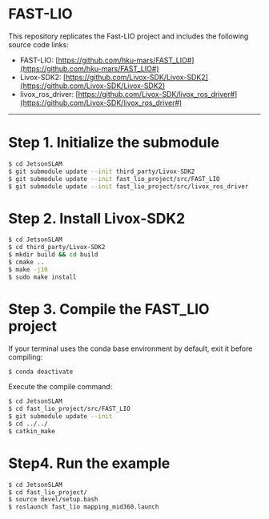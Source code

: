 # FAST-LIO

This repository replicates the Fast-LIO project and includes the following source code links:

* FAST-LIO: [https://github.com/hku-mars/FAST_LIO#](https://github.com/hku-mars/FAST_LIO#)
* Livox-SDK2: [https://github.com/Livox-SDK/Livox-SDK2](https://github.com/Livox-SDK/Livox-SDK2)
* livox_ros_driver: [https://github.com/Livox-SDK/livox_ros_driver#](https://github.com/Livox-SDK/livox_ros_driver#)

-----
# Step 1. Initialize the submodule

```bash
$ cd JetsonSLAM
$ git submodule update --init third_party/Livox-SDK2
$ git submodule update --init fast_lio_project/src/FAST_LIO
$ git submodule update --init fast_lio_project/src/livox_ros_driver
```

# Step 2. Install Livox-SDK2

```bash
$ cd JetsonSLAM
$ cd third_party/Livox-SDK2
$ mkdir build && cd build
$ cmake ..
$ make -j10
$ sudo make install
```

# Step 3. Compile the FAST_LIO project

If your terminal uses the conda base environment by default, exit it before compiling:

```bash
$ conda deactivate
```

Execute the compile command:

```bash
$ cd JetsonSLAM
$ cd fast_lio_project/src/FAST_LIO
$ git submodule update --init
$ cd ../../
$ catkin_make
```

# Step4. Run the example

```bash
$ cd JetsonSLAM
$ cd fast_lio_project/
$ source devel/setup.bash
$ roslaunch fast_lio mapping_mid360.launch
```